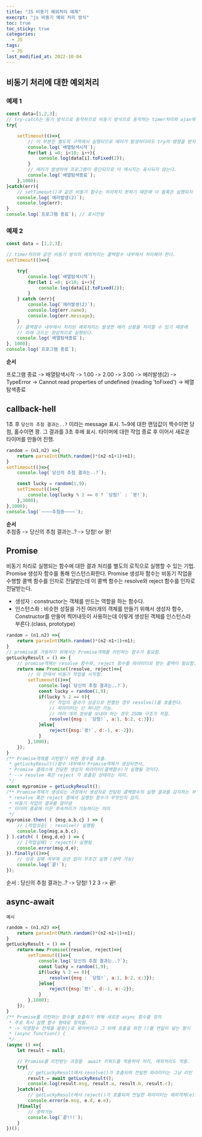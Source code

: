 ```yaml
---
title: "JS 비동기 예외처리 예제"
execrpt: "js 비동기 예외 처리 방식"
toc: true
toc_sticky: true
categories:
  - JS
tags:
  - JS
last_modified_at: 2022-10-04
---
```

## 비동기 처리에 대한 예외처리
### 예제 1
```js
const data=[1,2,3];
// try-catch는 동기 방식으로 동작하므로 비동기 방식으로 동작하는 timer처리와 ajax에는 대응하지 못한다.
try{

    setTimeout(()=>{
        // 이 부분만 별도의 구역에서 실행되므로 에러가 발생하더라도 try의 영향을 받지 않는다.
        console.log(`배열탐색시작`);
        for(let i =0; i<10; i++){
            console.log(data[i].toFixed(2));
        }
        // 에러가 발생하여 프로그램이 중단되므로 이 메시지는 표시되지 않는다.
        console.log(`배열탐색종료`);
    },1000);
}catch(err){
    // setTimeout()과 같은 비동기 함수는 처리하지 못하기 때문에 이 블록은 실행되지 않는다.
    console.log(`에러발생(2)`);
    console.log(err);
}
console.log(`프로그램 종료`); // 표시안됨
```
### 예제 2
```js
const data = [1,2,3];

// timer처리와 같은 비동기 방식의 예외처리는 콜백함수 내부에서 처리해야 한다.
setTimeout(()=>{

    try{
        console.log(`배열탐색시작`);
        for(let i =0; i<10; i++){
            console.log(data[i].toFixed(2));
        }
    } catch (err){
        console.log(`에러발생(2)`);
        console.log(err.name);
        console.log(err.message);
    }
    // 콜백함수 내부에서 처리된 예외처리는 발생한 에러 상황을 처리할 수 있기 때문에
    // 아래 코드는 정상적으로 실행된다.
    console.log(`배열탐색종료`);
}, 1000);
console.log(`프로그램 종료`);
```
**순서**  

프로그램 종료 -> 배열탐색시작 -> 1.00 -> 2.00 -> 3.00 -> 에러발생(2) -> TypeError -> Cannot read properties of undefined (reading 'toFixed') -> 배열탐색종료

## callback-hell
1초 후 `당신의 추첨 결과는..?` 이라는 message 표시. 1~9에 대한 랜덤값이 짝수이면 당첨, 홀수이면 꽝. 그 결과를 3초 후에 표시. 타이머에 대한 작업 종료 후 이어서 새로운 타이머를 만들어 진행.
```js
random = (n1,n2) =>{
    return parseInt(Math.random()*(n2-n1+1)+n1);
}
setTimeout(()=>{
    console.log(`당신의 추첨 결과는..?`);

    const lucky = random(1,9);
    setTimeout(()=>{
        console.log(lucky % 2 == 0 ? `당첨!` : `꽝!`);
    },3000);
},1000);
console.log(`~~~~추첨중~~~~`);
```
**순서**  
추첨중 -> 당신의 추첨 결과는..? -> 당첨! or 꽝!
## Promise
비동기 처리로 실행되는 함수에 대한 결과 처리를 별도의 로직으로 실행할 수 있는 기법.  
Promise 생성자 함수를 통해 인스턴스화한다. Promise 생성자 함수는 비동기 작업을 수행할 콜백 함수를 인자로 전달받는데 이 콜백 함수는 resolve와 reject 함수를 인자로 전달받는다.  
* 생성자 : constructor는 객체를 만드는 역할을 하는 함수다.
* 인스턴스화 : 비슷한 성질을 가진 여러개의 객체를 만들기 위해서 생성자 함수, Constructor를 만들어 찍어내듯이 사용하는데 이렇게 생성된 객체를 인스턴스라 부른다.(class, prototype)


```js
random = (n1,n2) =>{
    return parseInt(Math.random()*(n2-n1+1)+n1);
}
// promise를 가동하기 위해서는 Promise객체를 리턴하는 함수가 필요함.
getLuckyResult = () => {
    // promise객체는 resolve 함수와, reject 함수를 파라미터로 받는 콜백이 필요함.
    return new Promise((resolve, reject)=>{
        // 이 안에서 비동기 작업을 시작함.
        setTimeout(()=>{
            console.log(`당신의 추첨 결과는..?`);
            const lucky = random(1,9);
            if(lucky % 2 == 0){
                // 작업의 결과가 성공으로 판별된 경우 resolve()를 호출한다.
                // 파라미터는 단 하나만 가능.
                // 여러 개의 정보를 보내야 하는 경우 JSON 구조가 적절.
                resolve({msg : `당첨!`, a:1, b:2, c:3});
            }else{
                reject({msg:`꽝!`, d:-1, e:-2});
            }
        },1000);
    });
}
/** Promise객체를 리턴받기 위한 함수를 호출.
 * getLuckyResult()함수 내부에서 Promise객체가 생성되면서,
 * Promise 클래스에 전달한 생성자 파라미터(콜백함수)가 실행될 것이다.
 * --> resolve 혹은 reject 가 호출된 상태라는 의미.
 */
const mypromise = getLuckyResult();
/** Promise객체가 생성되는 과정에서 생성자로 전달된 콜백함수의 실행 결과를 감지하는 부분.
 * resolve 혹은 reject 중에서 실행된 함수가 무엇인지 감지.
 * 비동기 작업의 결과를 알아냄
 * 타이머 종료에 이은 후속처리가 가능하다는 의미
 */
mypromise.then( ( {msg,a,b,c} ) => {
    // [작업성공] : resolve() 실행됨
    console.log(msg,a,b,c);
} ).catch( ( {msg,d,e} ) => {
    // [작업실패] : reject() 실행됨
    console.error(msg,d,e);
}).finally(()=>{
    // 성공 실패 여부에 상관 없이 무조건 실행 (생략 가능)
    console.log(`끝!`);
});
```
순서 : 당신의 추첨 결과는..? -> 당첨! 1 2 3 -> 끝!  
## async-await

`예시`
```js
random = (n1,n2) =>{
    return parseInt(Math.random()*(n2-n1+1)+n1);
}
getLuckyResult = () => {
    return new Promise((resolve, reject)=>{
        setTimeout(()=>{
            console.log(`당신의 추첨 결과는..?`);
            const lucky = random(1,9);
            if(lucky % 2 == 0){
                resolve({msg : `당첨!`, a:1, b:2, c:3});
            }else{
                reject({msg:`꽝!`, d:-1, e:-2});
            }
        },1000);
    });
}
/** Promise를 리턴하는 함수를 호출하기 위해 새로운 async 함수를 정의
 * 주로 즉시 실행 함수 형태로 정의됨.
 * -> 익명함수 전체를 괄호()로 묶어버리고 그 뒤에 호출을 위한 ()를 연달아 넣는 형식
 * (async function() {
 */
(async () =>{
    let result = null;

    // Promise를 리턴받는 과정을  await 키워드를 적용하여 처리, 예외처리도 적용.
    try{
        // getLuckyResult에서 resolve()가 호출되며 전달한 파라미터는 그냥 리턴
        result = await getLuckyResult();
        console.log(result.msg, result.a, result.b, result.c);
    }catch(e){
        // getLuckyResult에서 reject()가 호출되며 전달한 파라미터는 예외객체(e)로 전달
        console.error(e.msg, e.d, e.e);
    }finally{
        // 생략가능
        console.log(`끝!!!`);
    }
})();
```